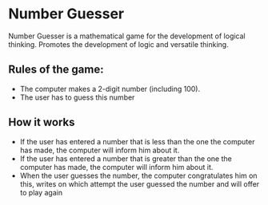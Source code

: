 # Number Guesser

Number Guesser is a mathematical game for the development of logical thinking. Promotes the development of logic and versatile thinking. 
## Rules of the game: 
* The computer makes a 2-digit number (including 100).
* The user has to guess this number

## How it works
* If the user has entered a number that is less than the one the computer has made, the computer will inform him about it.
* If the user has entered a number that is greater than the one the computer has made, the computer will inform him about it.
* When the user guesses the number, the computer congratulates him on this, writes on which attempt the user guessed the number and will offer to play again
